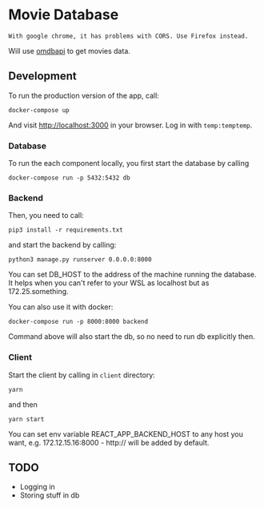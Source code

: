 # Movie Database

`With google chrome, it has problems with CORS. Use Firefox instead.`

Will use [omdbapi](http://www.omdbapi.com/) to get movies data.

## Development

To run the production version of the app, call:

```
docker-compose up
```

And visit [http://localhost:3000](http://localhost:3000) in your browser. Log in with `temp:temptemp`.

### Database

To run the each component locally, you first start the database by calling

```
docker-compose run -p 5432:5432 db
```

### Backend

Then, you need to call:

```
pip3 install -r requirements.txt
```

and start the backend by calling:

```
python3 manage.py runserver 0.0.0.0:8000
```

You can set DB_HOST to the address of the machine running the database. It helps when you can't refer to your WSL as localhost but as 172.25.something.

You can also use it with docker:

```
docker-compose run -p 8000:8000 backend
```

Command above will also start the db, so no need to run db explicitly then.

### Client

Start the client by calling in `client` directory:

```
yarn
```

and then

```
yarn start
```

You can set env variable REACT_APP_BACKEND_HOST to any host you want, e.g. 172.12.15.16:8000 - http:// will be added by default.

## TODO

- Logging in
- Storing stuff in db
